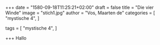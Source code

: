 +++
date = "1580-09-18T11:25:21+02:00"
draft = false
title = "Die vier Winde"
image = "stich1.jpg"
author = "Vos, Maarten de"
categories = [
    "mystische 4",
]

tags = [
    "mystische 4",
]

+++
Hallo